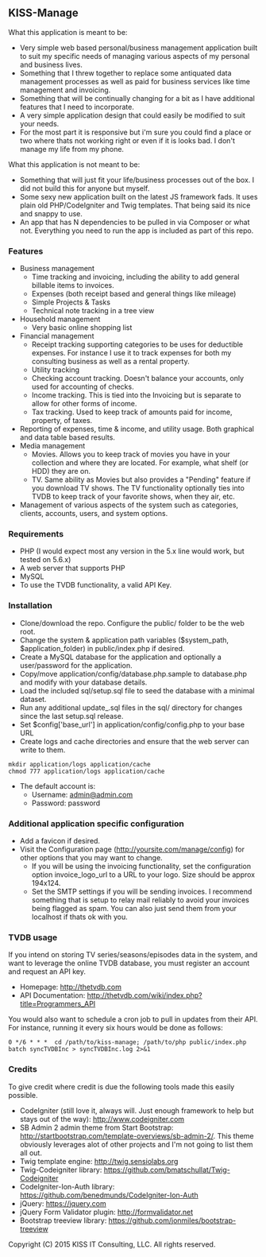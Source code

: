 
## KISS-Manage

What this application is meant to be:

* Very simple web based personal/business management application built to suit my specific needs of managing various aspects of my personal and business lives.
* Something that I threw together to replace some antiquated data management processes as well as paid for business services like time management and invoicing.
* Something that will be continually changing for a bit as I have additional features that I need to incorporate.
* A very simple application design that could easily be modified to suit your needs.
* For the most part it is responsive but i'm sure you could find a place or two where thats not working right or even if it is looks bad.  I don't manage my life from my phone.

What this application is not meant to be:

* Something that will just fit your life/business processes out of the box.  I did not build this for anyone but myself.
* Some sexy new application built on the latest JS framework fads.  It uses plain old PHP/CodeIgniter and Twig templates.  That being said its nice and snappy to use.
* An app that has N dependencies to be pulled in via Composer or what not.  Everything you need to run the app is included as part of this repo.

### Features

* Business management
  * Time tracking and invoicing, including the ability to add general billable items to invoices.
  * Expenses (both receipt based and general things like mileage)
  * Simple Projects & Tasks
  * Technical note tracking in a tree view
* Household management
  * Very basic online shopping list
* Financial management
  * Receipt tracking supporting categories to be uses for deductible expenses.  For instance I use it to track expenses for both my consulting business as well as a rental property.
  * Utility tracking
  * Checking account tracking.  Doesn't balance your accounts, only used for accounting of checks.
  * Income tracking.  This is tied into the Invoicing but is separate to allow for other forms of income.
  * Tax tracking.  Used to keep track of amounts paid for income, property, <insert other kind> of taxes.
* Reporting of expenses, time & income, and utility usage.  Both graphical and data table based results.
* Media management
  * Movies.  Allows you to keep track of movies you have in your collection and where they are located.  For example, what shelf (or HDD) they are on.
  * TV.  Same ability as Movies but also provides a "Pending" feature if you download TV shows.  The TV functionality optionally ties into TVDB to keep track of your favorite shows, when they air, etc.
* Management of various aspects of the system such as categories, clients, accounts, users, and system options.

### Requirements

* PHP (I would expect most any version in the 5.x line would work, but tested on 5.6.x)
* A web server that supports PHP
* MySQL
* To use the TVDB functionality, a valid API Key.

### Installation

* Clone/download the repo.  Configure the public/ folder to be the web root.
* Change the system & application path variables ($system_path, $application_folder) in public/index.php if desired.
* Create a MySQL database for the application and optionally a user/password for the application.
* Copy/move application/config/database.php.sample to database.php and modify with your database details.
* Load the included sql/setup.sql file to seed the database with a minimal dataset.
* Run any additional update_<date>.sql files in the sql/ directory for changes since the last setup.sql release.
* Set $config['base_url'] in application/config/config.php to your base URL
* Create logs and cache directories and ensure that the web server can write to them.
```
mkdir application/logs application/cache
chmod 777 application/logs application/cache
```
* The default account is:
  * Username: admin@admin.com 
  * Password: password

### Additional application specific configuration

* Add a favicon if desired.
* Visit the Configuration page (http://yoursite.com/manage/config) for other options that you may want to change.
  * If you will be using the invoicing functionality, set the configuration option invoice_logo_url to a URL to your logo.  Size should be approx 194x124.
  * Set the SMTP settings if you will be sending invoices.  I recommend something that is setup to relay mail reliably to avoid your invoices being flagged as spam.  You can also just send them from your localhost if thats ok with you.
  
### TVDB usage

If you intend on storing TV series/seasons/episodes data in the system, and want to leverage the online TVDB database, you must register
an account and request an API key.
	
* Homepage: http://thetvdb.com
* API Documentation: http://thetvdb.com/wiki/index.php?title=Programmers_API

You would also want to schedule a cron job to pull in updates from their API.  For instance, running it every six hours would be done as follows:

`0 */6 * * *  cd /path/to/kiss-manage; /path/to/php public/index.php batch syncTVDBInc > syncTVDBInc.log 2>&1`


### Credits

To give credit where credit is due the following tools made this easily possible.

* CodeIgniter (still love it, always will.  Just enough framework to help but stays out of the way): http://www.codeigniter.com
* SB Admin 2 admin theme from Start Bootstrap: http://startbootstrap.com/template-overviews/sb-admin-2/.  This theme obviously leverages alot of other projects and I'm not going to list them all out.
* Twig template engine: http://twig.sensiolabs.org
* Twig-Codeigniter library: https://github.com/bmatschullat/Twig-Codeigniter
* CodeIgniter-Ion-Auth library: https://github.com/benedmunds/CodeIgniter-Ion-Auth
* jQuery: https://jquery.com
* jQuery Form Validator plugin: http://formvalidator.net
* Bootstrap treeview library: https://github.com/jonmiles/bootstrap-treeview


Copyright (C) 2015 KISS IT Consulting, LLC.  All rights reserved.